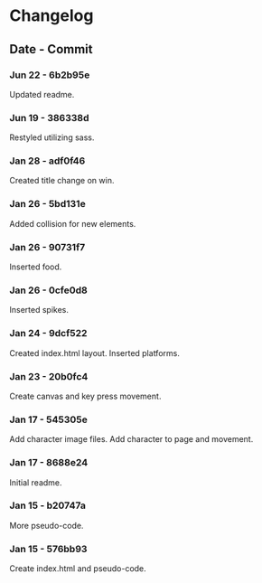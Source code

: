# Changelog
## Date - Commit
### Jun 22 - 6b2b95e
Updated readme.
### Jun 19 - 386338d
Restyled utilizing sass.
### Jan 28 - adf0f46
Created title change on win.
### Jan 26 - 5bd131e
Added collision for new elements.
### Jan 26 - 90731f7
Inserted food.
### Jan 26 - 0cfe0d8
Inserted spikes.
### Jan 24 - 9dcf522
Created index.html layout. Inserted platforms.
### Jan 23 - 20b0fc4
Create canvas and key press movement.
### Jan 17 - 545305e
Add character image files. Add character to page and movement.
### Jan 17 - 8688e24
Initial readme.
### Jan 15 - b20747a
More pseudo-code.
### Jan 15 - 576bb93
Create index.html and pseudo-code.
